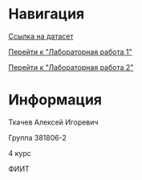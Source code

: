 # Навигация

[Ссылка на датасет](https://www.kaggle.com/shelvigarg/wine-quality-dataset)

[Перейти к "Лабораторная работа 1"](Lab1/Tkachev%20Alexey.%20Lab1.%20381806-2.ipynb)

[Перейти к "Лабораторная работа 2"](Lab2/Tkachev%20Alexey.%20Lab2.%20381806-2.ipynb)

# Информация

Ткачев Алексей Игоревич

Группа 381806-2

4 курс

ФИИТ
